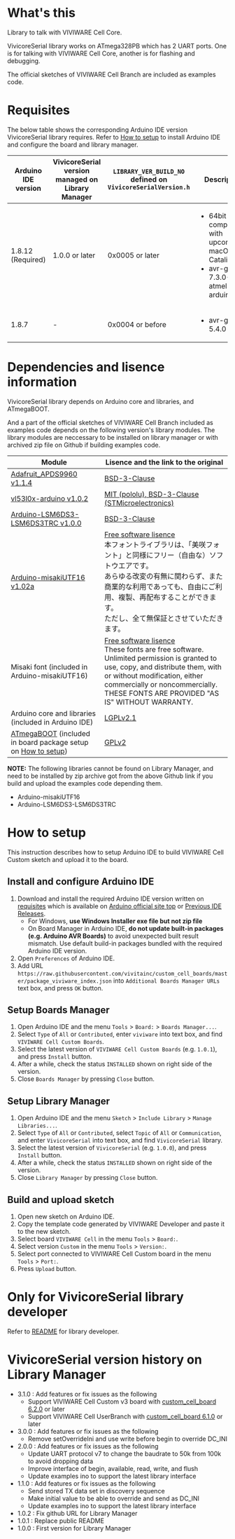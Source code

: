 # What's this

Library to talk with VIVIWARE Cell Core.

VivicoreSerial library works on ATmega328PB which has 2 UART ports. One is for talking with VIVIWARE Cell Core, another is for flashing and debugging.

The official sketches of VIVIWARE Cell Branch are included as examples code.

# Requisites

The below table shows the corresponding Arduino IDE version VivicoreSerial library requires. Refer to [How to setup](#how-to-setup) to install Arduino IDE and configure the board and library manager.

| Arduino IDE version | VivicoreSerial version managed on Library Manager | `LIBRARY_VER_BUILD_NO` defined on `VivicoreSerialVersion.h` | Description |
|-|-|-|-|
| 1.8.12 (Required)   | 1.0.0 or later         | 0x0005 or later      |<ul><li>64bit compatibility with upcoming macOS Catalina</li><li>avr-gcc 7.3.0-atmel3.6.1-arduino5</li></ul>|
| 1.8.7               | -                      | 0x0004 or before     |<ul><li>avr-gcc 5.4.0</li></ul>|

# Dependencies and lisence information

VivicoreSerial library depends on Arduino core and libraries, and ATmegaBOOT.

And a part of the official sketches of VIVIWARE Cell Branch included as examples code depends on the following version's library modules. The library modules are neccessary to be installed on library manager or with archived zip file on Github if building examples code.

|Module|Lisence and the link to the original|
|-|-|
|[Adafruit_APDS9960 v1.1.4](https://github.com/adafruit/Adafruit_APDS9960/releases/tag/1.1.4)|[BSD-3-Clause](https://github.com/adafruit/Adafruit_APDS9960/blob/master/license.txt)|
|[vl53l0x-arduino v1.0.2](https://github.com/pololu/vl53l0x-arduino/releases/tag/1.0.2)|[MIT (pololu), BSD-3-Clause (STMicroelectronics)](https://github.com/pololu/vl53l0x-arduino/blob/master/LICENSE.txt)|
|[Arduino-LSM6DS3-LSM6DS3TRC v1.0.0](https://github.com/vivitainc/Arduino-LSM6DS3-LSM6DS3TRC/releases/tag/1.0.0)|[BSD-3-Clause](https://github.com/STMicroelectronics/STMems_Standard_C_drivers/blob/master/LICENSE)|
|[Arduino-misakiUTF16 v1.02a](https://github.com/vivitainc/Arduino-misakiUTF16/releases/tag/1.02a)|[Free software lisence](https://github.com/Tamakichi/Arduino-misakiUTF16)<br>本フォントライブラリは、「美咲フォント」と同様にフリー（自由な）ソフトウエアです。<br>あらゆる改変の有無に関わらず、また商業的な利用であっても、自由にご利用、複製、再配布することができます。<br>ただし、全て無保証とさせていただきます。|
|Misaki font (included in Arduino-misakiUTF16)|[Free software lisence](https://littlelimit.net/font.htm#license)<br>These fonts are free software.<br>Unlimited permission is granted to use, copy, and distribute them, with or without modification, either commercially or noncommercially.<br>THESE FONTS ARE PROVIDED "AS IS" WITHOUT WARRANTY.|
|Arduino core and libraries (included in Arduino IDE)|[LGPLv2.1](https://github.com/arduino/Arduino/blob/master/license.txt)|
|[ATmegaBOOT](https://github.com/vivitainc/custom_cell_boards/blob/master/bootloaders/atmega/ATmegaBOOT_168.c) (included in board package setup on [How to setup](#how-to-setup))|[GPLv2](https://github.com/arduino/ArduinoCore-avr/blob/master/bootloaders/atmega/ATmegaBOOT_168.c)|

**NOTE:**
The following libraries cannot be found on Library Manager, and need to be installed by zip archive got from the above Github link if you build and upload the examples code depending them.
- Arduino-misakiUTF16
- Arduino-LSM6DS3-LSM6DS3TRC

# How to setup

This instruction describes how to setup Arduino IDE to build VIVIWARE Cell Custom sketch and upload it to the board.

## Install and configure Arduino IDE

1. Download and install the required Arduino IDE version written on [requisites](#requisites) which is available on [Arduino official site top](https://www.arduino.cc/en/Main/Software) or [Previous IDE Releases](https://www.arduino.cc/en/Main/OldSoftwareReleases#previous).
    - For Windows, **use Windows Installer exe file but not zip file**
    - On Board Manager in Arduino IDE, **do not update built-in packages (e.g. Arduino AVR Boards)** to avoid unexpected built result mismatch. Use default build-in packages bundled with the required Arduino IDE version.
2. Open `Preferences` of Arduino IDE.
3. Add URL `https://raw.githubusercontent.com/vivitainc/custom_cell_boards/master/package_viviware_index.json` into `Additional Boards Manager URLs` text box, and press `OK` button.

## Setup Boards Manager

1. Open Arduino IDE and the menu `Tools` > `Board:` > `Boards Manager...`.
2. Select `Type` of `All` or `Contributed`, enter `viviware` into text box, and find `VIVIWARE Cell Custom Boards`.
3. Select the latest version of `VIVIWARE Cell Custom Boards` (e.g. `1.0.1`), and press `Install` button.
4. After a while, check the status `INSTALLED` shown on right side of the version.
5. Close `Boards Manager` by pressing `Close` button.

## Setup Library Manager

1. Open Arduino IDE and the menu `Sketch` > `Include Library` > `Manage Libraries...`.
2. Select `Type` of `All` or `Contributed`, select `Topic` of `All` or `Communication`, and enter `VivicoreSerial` into text box, and find `VivicoreSerial` library.
3. Select the latest version of `VivicoreSerial` (e.g. `1.0.0`), and press `Install` button.
4. After a while, check the status `INSTALLED` shown on right side of the version.
5. Close `Library Manager` by pressing `Close` button.

## Build and upload sketch

1. Open new sketch on Arduino IDE.
2. Copy the template code generated by VIVIWARE Developer and paste it to the new sketch.
3. Select board `VIVIWARE Cell` in the menu `Tools` > `Board:`.
4. Select version `Custom` in the menu `Tools` > `Version:`.
5. Select port connected to VIVIWARE Cell Custom board in the menu `Tools` > `Port:`.
6. Press `Upload` button.

# Only for VivicoreSerial library developer

Refer to [README](https://github.com/vivitainc/branch_cell/blob/develop/README.md) for library developer.

# VivicoreSerial version history on Library Manager
- 3.1.0 : Add features or fix issues as the following
    - Support VIVIWARE Cell Custom v3 board with [custom_cell_board 6.2.0](https://github.com/vivitainc/custom_cell_boards/releases/tag/6.2.0) or later
    - Support VIVIWARE Cell UserBranch with [custom_cell_board 6.1.0](https://github.com/vivitainc/custom_cell_boards/releases/tag/6.1.0) or later
- 3.0.0 : Add features or fix issues as the following
    - Remove setOverrideIni and use write before begin to override DC_INI
- 2.0.0 : Add features or fix issues as the following
    - Update UART protocol v7 to change the baudrate to 50k from 100k to avoid dropping data
    - Improve interface of begin, available, read, write, and flush
    - Update examples ino to support the latest library interface
- 1.1.0 : Add features or fix issues as the following
    - Send stored TX data set in discovery sequence
    - Make initial value to be able to override and send as DC_INI
    - Update examples ino to support the latest library interface
- 1.0.2 : Fix github URL for Library Manager
- 1.0.1 : Replace public README
- 1.0.0 : First version for Library Manager

